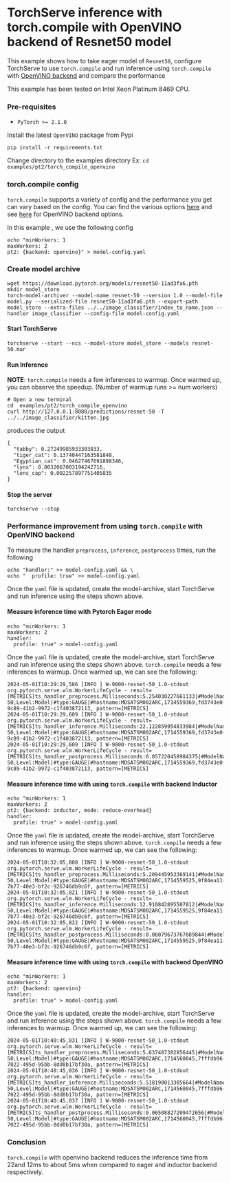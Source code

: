 
# TorchServe inference with torch.compile with OpenVINO backend of Resnet50 model

This example shows how to take eager model of `Resnet50`, configure TorchServe to use `torch.compile` and run inference using `torch.compile` with [OpenVINO backend](https://docs.openvino.ai/2024/openvino-workflow/torch-compile.html) and compare the performance

This example has been tested on Intel Xeon Platinum 8469 CPU.

### Pre-requisites
- `PyTorch >= 2.1.0`

Install the latest `OpenVINO` package from Pypi
```
pip install -r requirements.txt
```

Change directory to the examples directory
Ex:  `cd  examples/pt2/torch_compile_openvino`


### torch.compile config

`torch.compile` supports a variety of config and the performance you get can vary based on the config. You can find the various options [here](https://pytorch.org/docs/stable/generated/torch.compile.html) and see [here](https://docs.openvino.ai/2024/openvino-workflow/torch-compile.html) for OpenVINO backend options.

In this example , we use the following config

```
echo "minWorkers: 1
maxWorkers: 2
pt2: {backend: openvino}" > model-config.yaml
```

### Create model archive

```
wget https://download.pytorch.org/models/resnet50-11ad3fa6.pth
mkdir model_store
torch-model-archiver --model-name resnet-50 --version 1.0 --model-file model.py --serialized-file resnet50-11ad3fa6.pth --export-path model_store --extra-files ../../image_classifier/index_to_name.json --handler image_classifier --config-file model-config.yaml
```

#### Start TorchServe
```
torchserve --start --ncs --model-store model_store --models resnet-50.mar
```

#### Run Inference

**NOTE**: `torch.compile` needs a few inferences to warmup. Once warmed up, you can observe the speedup.
(Number of warmup runs >= num workers)


```
# Open a new terminal
cd  examples/pt2/torch_compile_openvino
curl http://127.0.0.1:8080/predictions/resnet-50 -T ../../image_classifier/kitten.jpg
```

produces the output

```
{
  "tabby": 0.27249985933303833,
  "tiger_cat": 0.13740447163581848,
  "Egyptian_cat": 0.04627467691898346,
  "lynx": 0.0032067003194242716,
  "lens_cap": 0.002257897751405835
}
```

#### Stop the server

```
torchserve --stop

```


### Performance improvement from using `torch.compile` with OpenVINO backend

To measure the handler `preprocess`, `inference`, `postprocess` times, run the following

```
echo "handler:" >> model-config.yaml && \
echo "  profile: true" >> model-config.yaml
```

Once the `yaml` file is updated, create the model-archive, start TorchServe and run inference using the steps shown above.



#### Measure inference time with Pytorch Eager mode

```
echo "minWorkers: 1
maxWorkers: 2
handler:
  profile: true" > model-config.yaml
```

Once the `yaml` file is updated, create the model-archive, start TorchServe and run inference using the steps shown above.
`torch.compile` needs a few inferences to warmup. Once warmed up, we can see the following:

```
2024-05-01T10:29:29,586 [INFO ] W-9000-resnet-50_1.0-stdout org.pytorch.serve.wlm.WorkerLifeCycle - result=[METRICS]ts_handler_preprocess.Milliseconds:5.254030227661133|#ModelName:resnet-50,Level:Model|#type:GAUGE|#hostname:MDSATSM002ARC,1714559369,fd3743e0-9c89-41b2-9972-c1f403872113, pattern=[METRICS]
2024-05-01T10:29:29,609 [INFO ] W-9000-resnet-50_1.0-stdout org.pytorch.serve.wlm.WorkerLifeCycle - result=[METRICS]ts_handler_inference.Milliseconds:22.122859954833984|#ModelName:resnet-50,Level:Model|#type:GAUGE|#hostname:MDSATSM002ARC,1714559369,fd3743e0-9c89-41b2-9972-c1f403872113, pattern=[METRICS]
2024-05-01T10:29:29,609 [INFO ] W-9000-resnet-50_1.0-stdout org.pytorch.serve.wlm.WorkerLifeCycle - result=[METRICS]ts_handler_postprocess.Milliseconds:0.057220458984375|#ModelName:resnet-50,Level:Model|#type:GAUGE|#hostname:MDSATSM002ARC,1714559369,fd3743e0-9c89-41b2-9972-c1f403872113, pattern=[METRICS]
```

#### Measure inference time with using `torch.compile` with backend Inductor

```
echo "minWorkers: 1
maxWorkers: 2
pt2: {backend: inductor, mode: reduce-overhead}
handler:
  profile: true" > model-config.yaml
```

Once the `yaml` file is updated, create the model-archive, start TorchServe and run inference using the steps shown above.
`torch.compile` needs a few inferences to warmup. Once warmed up, we can see the following:

```
2024-05-01T10:32:05,808 [INFO ] W-9000-resnet-50_1.0-stdout org.pytorch.serve.wlm.WorkerLifeCycle - result=[METRICS]ts_handler_preprocess.Milliseconds:5.209445953369141|#ModelName:resnet-50,Level:Model|#type:GAUGE|#hostname:MDSATSM002ARC,1714559525,9f84ea11-7b77-40e3-bf2c-926746db9c6f, pattern=[METRICS]
2024-05-01T10:32:05,821 [INFO ] W-9000-resnet-50_1.0-stdout org.pytorch.serve.wlm.WorkerLifeCycle - result=[METRICS]ts_handler_inference.Milliseconds:12.910842895507812|#ModelName:resnet-50,Level:Model|#type:GAUGE|#hostname:MDSATSM002ARC,1714559525,9f84ea11-7b77-40e3-bf2c-926746db9c6f, pattern=[METRICS]
2024-05-01T10:32:05,822 [INFO ] W-9000-resnet-50_1.0-stdout org.pytorch.serve.wlm.WorkerLifeCycle - result=[METRICS]ts_handler_postprocess.Milliseconds:0.06079673767089844|#ModelName:resnet-50,Level:Model|#type:GAUGE|#hostname:MDSATSM002ARC,1714559525,9f84ea11-7b77-40e3-bf2c-926746db9c6f, pattern=[METRICS]
```

#### Measure inference time with using `torch.compile` with backend OpenVINO

```
echo "minWorkers: 1
maxWorkers: 2
pt2: {backend: openvino}
handler:
  profile: true" > model-config.yaml
```

Once the `yaml` file is updated, create the model-archive, start TorchServe and run inference using the steps shown above.
`torch.compile` needs a few inferences to warmup. Once warmed up, we can see the following:

```
2024-05-01T10:40:45,031 [INFO ] W-9000-resnet-50_1.0-stdout org.pytorch.serve.wlm.WorkerLifeCycle - result=[METRICS]ts_handler_preprocess.Milliseconds:5.637407302856445|#ModelName:resnet-50,Level:Model|#type:GAUGE|#hostname:MDSATSM002ARC,1714560045,7fffdb96-7022-495d-95bb-8dd0b17bf30a, pattern=[METRICS]
2024-05-01T10:40:45,036 [INFO ] W-9000-resnet-50_1.0-stdout org.pytorch.serve.wlm.WorkerLifeCycle - result=[METRICS]ts_handler_inference.Milliseconds:5.518198013305664|#ModelName:resnet-50,Level:Model|#type:GAUGE|#hostname:MDSATSM002ARC,1714560045,7fffdb96-7022-495d-95bb-8dd0b17bf30a, pattern=[METRICS]
2024-05-01T10:40:45,037 [INFO ] W-9000-resnet-50_1.0-stdout org.pytorch.serve.wlm.WorkerLifeCycle - result=[METRICS]ts_handler_postprocess.Milliseconds:0.06508827209472656|#ModelName:resnet-50,Level:Model|#type:GAUGE|#hostname:MDSATSM002ARC,1714560045,7fffdb96-7022-495d-95bb-8dd0b17bf30a, pattern=[METRICS]

```

### Conclusion

`torch.compile` with openvino backend reduces the inference time from 22and 12ms to about 5ms when compared to eager and inductor backend respectively.
